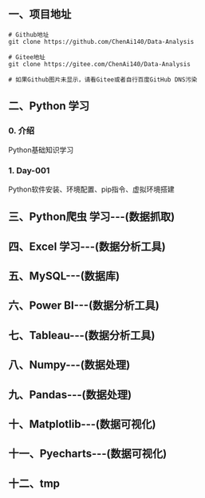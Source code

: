 ## 一、项目地址
```shell
# Github地址
git clone https://github.com/ChenAi140/Data-Analysis

# Gitee地址
git clone https://gitee.com/ChenAi140/Data-Analysis

# 如果Github图片未显示，请看Gitee或者自行百度GitHub DNS污染
```

## 二、Python 学习

### 0. 介绍
Python基础知识学习

### 1. Day-001
Python软件安装、环境配置、pip指令、虚拟环境搭建



## 三、Python爬虫 学习---(数据抓取)

## 四、Excel 学习---(数据分析工具)

## 五、MySQL---(数据库)

## 六、Power BI---(数据分析工具)

## 七、Tableau---(数据分析工具)

## 八、Numpy---(数据处理)

## 九、Pandas---(数据处理)

## 十、Matplotlib---(数据可视化)

## 十一、Pyecharts---(数据可视化)

## 十二、tmp

